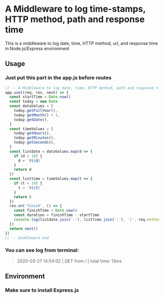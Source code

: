 # A Middleware to log time-stamps, HTTP method, path and response time
This is a middleware to log date, time, HTTP method, url, and response time in Node.js/Express environment

## Usage
### Just put this part in the app.js before routes
```javascript
// -- A Middleware to log date, time, HTTP method, path and response time
app.use((req, res, next) => {
  const startTime = Date.now()
  const today = new Date
  const dataValues = [
    today.getFullYear(),
    today.getMonth() + 1,
    today.getDate(),
  ]
  const timeValues = [
    today.getHours(),
    today.getMinutes(),
    today.getSeconds(),
  ]
  const listdate = dataValues.map(d => {
    if (d < 10) {
      d = `0${d}`
    }
    return d
  })
  const listtime = timeValues.map(t => {
    if (t < 10) {
      t = `0${t}`
    }
    return t
  })
  res.on('finish', () => {
    const finishTime = Date.now()
    const duration = finishTime - startTime
    console.log(listdate.join('-'), listtime.join(':'), '|', req.method, 'from', req.path, '|', 'total time:', `${duration}ms`)
  })
  return next()
})
// -- middleware end
```

### You can see log from terminal:
> 2020-03-27 14:54:02 | GET from / | total time: 13ms

## Environment
### Make sure to install Express.js 